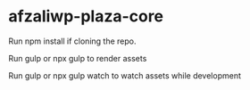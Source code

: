 # afzaliwp-plaza-core
 Run npm install if cloning the repo.
 
 Run gulp or npx gulp to render assets
 
 Run gulp or npx gulp watch to watch assets while development
